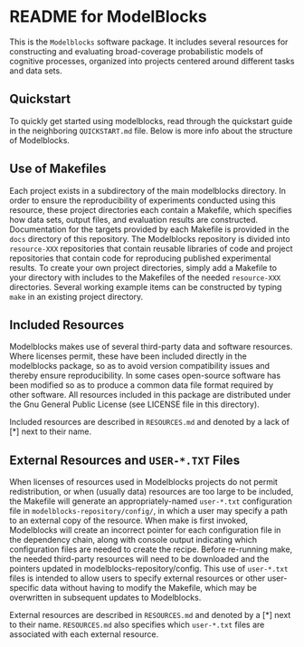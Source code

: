 README for ModelBlocks
======================

This is the `Modelblocks` software package.  It includes several
resources for constructing and evaluating broad-coverage probabilistic
models of cognitive processes, organized into projects centered around
different tasks and data sets.

Quickstart
----------
To quickly get started using modelblocks, read through the quickstart
guide in the neighboring `QUICKSTART.md` file. Below is more info about
the structure of Modelblocks.

Use of Makefiles
----------------
Each project exists in a subdirectory of the main modelblocks
directory.  In order to ensure the reproducibility of experiments
conducted using this resource, these project directories each contain
a Makefile, which specifies how data sets, output files, and
evaluation results are constructed. Documentation for the targets
provided by each Makefile is provided in the `docs` directory
of this repository. The Modelblocks repository is divided into 
`resource-XXX` repositories that contain reusable libraries of code
and project repositories that contain code for reproducing published
experimental results. To create your own project directories, simply
add a Makefile to your directory with includes to the Makefiles of
the needed `resource-XXX` directories. Several working example items can
be constructed by typing `make` in an existing project directory.

Included Resources
------------------
Modelblocks makes use of several third-party data and software
resources.  Where licenses permit, these have been included directly
in the modelblocks package, so as to avoid version compatibility
issues and thereby ensure reproducibility.  In some cases open-source
software has been modified so as to produce a common data file format
required by other software.  All resources included in this package
are distributed under the Gnu General Public License (see LICENSE file
in this directory).

Included resources are described in `RESOURCES.md`
and denoted by a lack of [*] next to their name.

External Resources and `USER-*.TXT` Files
-----------------------------------------
When licenses of resources used in Modelblocks projects do not permit
redistribution, or when (usually data) resources are too large to be
included, the Makefile will generate an appropriately-named
`user-*.txt` configuration file in `modelblocks-repository/config/`,
in which a user may specify a path to an external copy of the resource.
When make is first invoked, Modelblocks will create an incorrect
pointer for each configuration file in the dependency chain, along with
console output indicating which configuration files are needed to create 
the recipe. Before re-running make, the needed third-party resources 
will need to be downloaded and the pointers updated in 
modelblocks-repository/config. This use of `user-*.txt` files is 
intended to allow users to specify external resources or other user-
specific data without having to modify the Makefile, which may be 
overwritten in subsequent updates to Modelblocks. 

External resources are described in `RESOURCES.md`
and denoted by a [*] next to their name. `RESOURCES.md` also specifies which
`user-*.txt` files are associated with each external resource.
